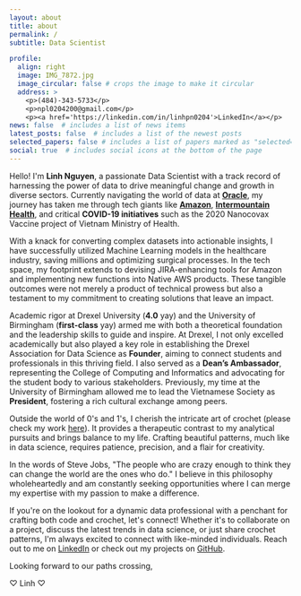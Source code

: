 ```yaml
---
layout: about
title: about
permalink: /
subtitle: Data Scientist

profile:
  align: right
  image: IMG_7872.jpg
  image_circular: false # crops the image to make it circular
  address: >
    <p>(484)-343-5733</p>
    <p>npl0204200@gmail.com</p>
    <p><a href='https://linkedin.com/in/linhpn0204'>LinkedIn</a></p>
news: false  # includes a list of news items
latest_posts: false  # includes a list of the newest posts
selected_papers: false # includes a list of papers marked as "selected={true}"
social: true  # includes social icons at the bottom of the page
---
```


Hello! I'm **Linh Nguyen**, a passionate Data Scientist with a track record of harnessing the power of data to drive meaningful change and growth in diverse sectors. Currently navigating the world of data at **[Oracle](https://www.oracle.com/)**, my journey has taken me through tech giants like **[Amazon](https://www.amazon.com/)**, **[Intermountain Health](https://intermountainhealthcare.org/)**, and critical **COVID-19 initiatives** such as the 2020 Nanocovax Vaccine project of Vietnam Ministry of Health.

With a knack for converting complex datasets into actionable insights, I have successfully utilized Machine Learning models in the healthcare industry, saving millions and optimizing surgical processes. In the tech space, my footprint extends to devising JIRA-enhancing tools for Amazon and implementing new functions into Native AWS products. These tangible outcomes were not merely a product of technical prowess but also a testament to my commitment to creating solutions that leave an impact.
 
Academic rigor at Drexel University (**4.0** yay) and the University of Birmingham (**first-class** yay) armed me with both a theoretical foundation and the leadership skills to guide and inspire. At Drexel, I not only excelled academically but also played a key role in establishing the Drexel Association for Data Science as **Founder**, aiming to connect students and professionals in this thriving field. I also served as a **Dean’s Ambassador**, representing the College of Computing and Informatics and advocating for the student body to various stakeholders. Previously, my time at the University of Birmingham allowed me to lead the Vietnamese Society as **President**, fostering a rich cultural exchange among peers.

Outside the world of 0's and 1's, I cherish the intricate art of crochet (please check my work [here](https://www.instagram.com/linhcorner/)). It provides a therapeutic contrast to my analytical pursuits and brings balance to my life. Crafting beautiful patterns, much like in data science, requires patience, precision, and a flair for creativity.

In the words of Steve Jobs, "The people who are crazy enough to think they can change the world are the ones who do." I believe in this philosophy wholeheartedly and am constantly seeking opportunities where I can merge my expertise with my passion to make a difference. 

If you're on the lookout for a dynamic data professional with a penchant for crafting both code and crochet, let's connect! Whether it's to collaborate on a project, discuss the latest trends in data science, or just share crochet patterns, I'm always excited to connect with like-minded individuals. Reach out to me on [LinkedIn](https://linkedin.com/in/linhpn0204) or check out my projects on [GitHub](https://github.com/npl0204).

Looking forward to our paths crossing,

♡ Linh ♡
